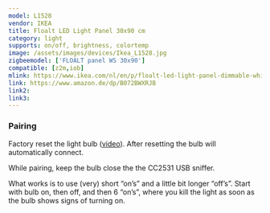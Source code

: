 ```yaml
---
model: L1528
vendor: IKEA
title: Floalt LED Light Panel 30x90 cm
category: light
supports: on/off, brightness, colortemp
image: /assets/images/devices/Ikea_L1528.jpg
zigbeemodel: ['FLOALT panel WS 30x90']
compatible: [z2m,iob]
mlink: https://www.ikea.com/nl/en/p/floalt-led-light-panel-dimmable-white-spectrum-40436316/
link: https://www.amazon.de/dp/B072BWXRJB
link2: 
link3: 
---
```

### Pairing
Factory reset the light bulb ([video](https://www.youtube.com/watch?v=npxOrPxVfe0)).
After resetting the bulb will automatically connect.

While pairing, keep the bulb close the the CC2531 USB sniffer.

What works is to use (very) short “on’s” and a little bit longer “off’s”.
Start with bulb on, then off, and then 6 “on’s”, where you kill the light as soon as the bulb shows signs of turning on.
